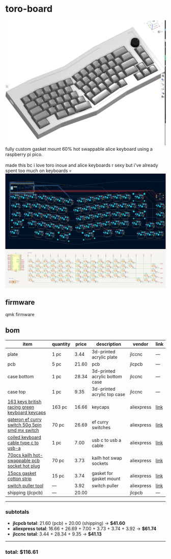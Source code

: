 # toro-board
![keeb](./journalPics/keeb.png)
fully custom gasket mount 60% hot swappable alice keyboard using a raspberry pi pico. <br>
<br>
made this bc i love toro inoue and alice keyboards r sexy but i've already spent too much on keyboards :skull:
![pcb](./journalPics/pcb1.9.png)
![idk](./journalPics/schematic1.2.png)

## firmware
qmk firmware

## bom

| item                                                                                     | quantity | price  | description              | vendor     | link                                                                                                                   |
|------------------------------------------------------------------------------------------|----------|--------|--------------------------|------------|------------------------------------------------------------------------------------------------------------------------|
| plate                                                                                    | 1 pc     | 3.44   | 3d-printed acrylic plate            | jlccnc     | —                                                                                                                      |
| pcb                                                                                      | 5 pc     | 21.60  | pcb                      | jlcpcb     | —                                                                                                                      |
| case bottom                                                                              | 1 pc     | 28.34  | 3d-printed acrylic bottom case              | jlccnc     | —                                                                                                                      |
| case top                                                                                 | 1 pc     | 9.35   | 3d-printed acrylic top case                 | jlccnc     | —                                                                                                                      |
| [163 keys british racing green keyboard keycaps](https://www.aliexpress.us/item/3256807785511869.html) | 163 pc   | 16.66  | keycaps                  | aliexpress | [link](https://www.aliexpress.us/item/3256807785511869.html)                                                           |
| [gateron ef curry switch 50g 5pin smd mx switch](https://www.aliexpress.us/item/3256805933064484.html) | 70 pc    | 26.69   | ef curry switches        | aliexpress | [link](https://www.aliexpress.us/item/3256805933064484.html)                                                           |
| [coiled keyboard cable type c to usb-a](https://www.aliexpress.us/item/3256808312113111.html) | 1 pc     | 7.00   | usb c to usb a cable     | aliexpress | [link](https://www.aliexpress.us/item/3256808312113111.html)                                                           |
| [70pcs kailh hot-swappable pcb socket hot plug](https://www.aliexpress.us/item/3256807039037559.html) | 70 pc    | 3.73   | kailh hot swap sockets   | aliexpress | [link](https://www.aliexpress.us/item/3256807039037559.html)                                                           |
| [15pcs gasket cotton strip](https://www.aliexpress.us/item/3256804985438216.html)        | 15 pc    | 3.74   | gasket for gasket mount  | aliexpress | [link](https://www.aliexpress.us/item/3256804985438216.html)                                                           |
| [switch puller tool](https://www.aliexpress.us/item/3256808571143767.html)               | —        | 3.92   | switch puller            | aliexpress | [link](https://www.aliexpress.us/item/3256808571143767.html)                                                           |
| shipping (jlcpcb)                                                                        | —        | 20.00  |                          | jlcpcb     | —                                                                                                                      |

---

### subtotals

- **jlcpcb total**: 21.60 (pcb) + 20.00 (shipping) → **$41.60**
- **aliexpress total**: 16.66 + 26.69 + 7.00 + 3.73 + 3.74 + 3.92 → **$61.74**
- **jlccnc total**: 3.44 + 28.34 + 9.35 → **$41.13**

---

### total: **$116.61**



